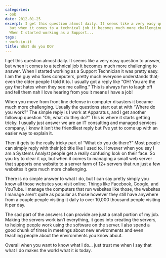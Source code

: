 ```yaml
---
categories:
- oob
date: 2012-01-25
excerpt: I get this question almost daily. It seems like a very easy question to answer,
  but when it comes to a technical job it becomes much more challenging to answer.
  When I started working as a Support...
tags:
- work-in-it
title: What do you DO?
---
```


I get this question almost daily. It seems like a very easy question to answer, but when it comes to a technical job it becomes much more challenging to answer. When I started working as a Support Technician it was pretty easy. I am the guy who fixes computers, pretty much everyone understands that; even the older people I told it to. I usually got a reply like “OH! You are the guy that hates when they see me calling.” This is always fun to laugh off and tell them nah I love hearing from you it means I have a job!

When you move from front line defense in computer disasters it became much more challenging. Usually the questions start out at with “Where do you work?” The simple reply is I work at Apparatus, and I get another followup question “Oh, what do they do?” This is where it starts getting tricky. I usually just answer we are an IT consulting and managed services company, I know it isn’t the friendliest reply but I’ve yet to come up with an easier way to explain it.

Then it gets to the really tricky part of “What do you do there?” Most people can simply reply with their job title like I used to. However when you say I am a Systems Analyst people get a really confusing look on their face. So you try to clear it up, but when it comes to managing a small web server that supports one website to a server farm of 12+ servers that run just a few websites it gets much more challenging.

There is no simple answer to what I do, but I can say pretty simply you know all those websites you visit online. Things like Facebook, Google, and YouTube. I manage the computers that run websites like those, the websites I manage aren’t quite as popular as those however they still have anywhere from a couple people visiting it daily to over 10,000 thousand people visiting it per day.

The sad part of the answers I can provide are just a small portion of my job. Making the servers work isn’t everything, it goes into creating the servers, to helping people work using the software on the server. I also spend a good chunk of times in meetings about new environments and even teaching people about the environments you know about.

Overall when you want to know what I do… just trust me when I say that what I do makes the world what it is today.